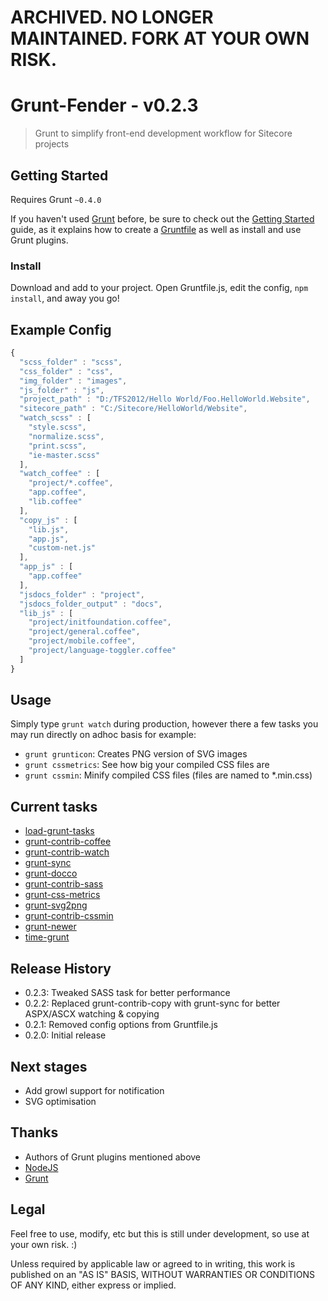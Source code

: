 # ARCHIVED. NO LONGER MAINTAINED. FORK AT YOUR OWN RISK.

Grunt-Fender - v0.2.3
=====================

> Grunt to simplify front-end development workflow for Sitecore projects

## Getting Started
Requires Grunt `~0.4.0`

If you haven't used [Grunt](http://gruntjs.com/) before, be sure to check out the [Getting Started](http://gruntjs.com/getting-started) guide, as it explains how to create a [Gruntfile](http://gruntjs.com/sample-gruntfile) as well as install and use Grunt plugins.

### Install

Download and add to your project. Open Gruntfile.js, edit the config, <code>npm install</code>, and away you go!

## Example Config

```js
{
  "scss_folder" : "scss",
  "css_folder" : "css",
  "img_folder" : "images",
  "js_folder" : "js",
  "project_path" : "D:/TFS2012/Hello World/Foo.HelloWorld.Website",
  "sitecore_path" : "C:/Sitecore/HelloWorld/Website",
  "watch_scss" : [
    "style.scss", 
    "normalize.scss", 
    "print.scss", 
    "ie-master.scss"
  ],
  "watch_coffee" : [
    "project/*.coffee", 
    "app.coffee", 
    "lib.coffee"
  ],
  "copy_js" : [
    "lib.js", 
    "app.js",
    "custom-net.js"
  ],
  "app_js" : [
    "app.coffee"
  ],
  "jsdocs_folder" : "project",
  "jsdocs_folder_output" : "docs",
  "lib_js" : [
    "project/initfoundation.coffee",
    "project/general.coffee",
    "project/mobile.coffee",
    "project/language-toggler.coffee"
  ]
}
```

## Usage

Simply type <code>grunt watch</code> during production, however there a few tasks you may run directly on adhoc basis for example:
* <code>grunt grunticon</code>: Creates PNG version of SVG images
* <code>grunt cssmetrics</code>: See how big your compiled CSS files are
* <code>grunt cssmin</code>: Minify compiled CSS files (files are named to *.min.css)

## Current tasks

* [load-grunt-tasks](https://www.npmjs.org/package/load-grunt-tasks)
* [grunt-contrib-coffee](https://www.npmjs.org/package/grunt-contrib-coffee)
* [grunt-contrib-watch](https://www.npmjs.org/package/grunt-contrib-watch)
* [grunt-sync](https://npmjs.org/package/grunt-sync)
* [grunt-docco](https://www.npmjs.org/package/grunt-docco)
* [grunt-contrib-sass](https://www.npmjs.org/package/grunt-contrib-sass)
* [grunt-css-metrics](https://www.npmjs.org/package/grunt-css-metrics)
* [grunt-svg2png](https://www.npmjs.org/package/grunt-svg2png)
* [grunt-contrib-cssmin](https://www.npmjs.org/package/grunt-contrib-cssmin)
* [grunt-newer](https://www.npmjs.org/package/grunt-newer)
* [time-grunt](https://www.npmjs.org/package/time-grunt)

## Release History

* 0.2.3: Tweaked SASS task for better performance
* 0.2.2: Replaced grunt-contrib-copy with grunt-sync for better ASPX/ASCX watching & copying
* 0.2.1: Removed config options from Gruntfile.js
* 0.2.0: Initial release

## Next stages

* Add growl support for notification
* SVG optimisation

## Thanks

* Authors of Grunt plugins mentioned above
* [NodeJS](http://nodejs.org/)
* [Grunt](http://gruntjs.com/)

## Legal

Feel free to use, modify, etc but this is still under development, so use at your own risk. :)

Unless required by applicable law or agreed to in writing, this work is published on an "AS IS" BASIS,
WITHOUT WARRANTIES OR CONDITIONS OF ANY KIND, either express or implied.

